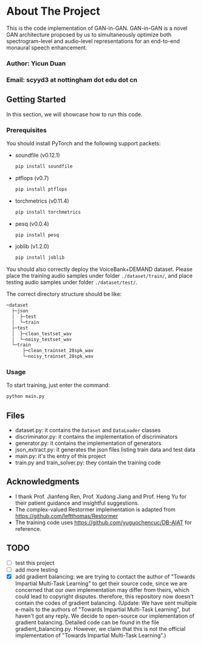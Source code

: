 # About The Project

This is the code implementation of GAN-in-GAN. 
GAN-in-GAN is a novel GAN architecture proposed by us to simultaneously optimize both spectrogram-level and audio-level representations for an end-to-end monaural speech enhancement.


### Author: Yicun Duan
### Email: scyyd3 at nottingham dot edu dot cn

## Getting Started

In this section, we will showcase how to run this code.

### Prerequisites

You should install PyTorch and the following support packets:

* soundfile (v0.12.1)
  ```sh
  pip install soundfile
  ```
  
* ptflops (v0.7)
  ```sh
  pip install ptflops
  ```
  
* torchmetrics (v0.11.4)
  ```sh
  pip install torchmetrics
  ```
  
* pesq (v0.0.4)
  ```sh
  pip install pesq
  ```
  
* joblib (v1.2.0)
  ```sh
  pip install joblib
  ```

  
You should also correctly deploy the VoiceBank+DEMAND dataset.
Please place the training audio samples under folder `./dataset/train/`, and 
place testing audio samples under folder `./dataset/test/`.

The correct directory structure should be like:
```bash
─dataset
  ├─json
  │  ├─test
  │  └─train
  ├─test
  │  ├─clean_testset_wav
  │  └─noisy_testset_wav
  └─train
      ├─clean_trainset_28spk_wav
      └─noisy_trainset_28spk_wav
```



### Usage

To start training, just enter the command:

```bash
python main.py
```

## Files

* dataset.py: it contains the `Dataset` and `DataLoader` classes
* discriminator.py: it contains the implementation of discriminators
* generator.py: it contains the implementation of generators
* json_extract.py: it generates the json files listing train data and test data
* main.py: it's the entry of this project
* train.py and train_solver.py: they contain the training code

## Acknowledgments

* I thank Prof. Jianfeng Ren, Prof. Xudong Jiang and Prof. Heng Yu for their patient guidance and insightful suggestions.
* The complex-valued Restormer implementation is adapted from https://github.com/leftthomas/Restormer
* The training code uses https://github.com/yuguochencuc/DB-AIAT for reference.

## TODO

- [ ] test this project
- [ ] add more testing
- [x] add gradient balancing: we are trying to contact the author of "Towards Impartial Multi-Task Learning" to get their source code, since we are concerned that our own implementation may differ from theirs, which could lead to copyright disputes. therefore, this repository now doesn't contain the codes of gradient balancing. (Update: We have sent multiple e-mails to the authors of "Towards Impartial Multi-Task Learning", but haven't got any reply. We decide to open-source our implementation of gradient balancing. Detailed code can be found in the file gradient_balancing.py. However, we claim that this is not the official implementation of "Towards Impartial Multi-Task Learning".)
